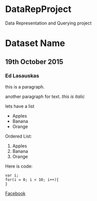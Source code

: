 # DataRepProject
Data Representation and Querying project
# Dataset Name
## 19th October 2015
### Ed Lasauskas

this is a paragraph.

another paragraph for text. *this is italic*

lets have a list
- Apples
- Banana
- Orange

Ordered List:

1. Apples
2. Banana
3. Orange

Here is code:
```
var i;
for(i = 0; i < 10; i++){
}
```

[Facebook](http://www.facebook.com)
